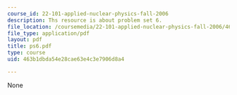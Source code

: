 ```yaml
---
course_id: 22-101-applied-nuclear-physics-fall-2006
description: Ths resource is about problem set 6.
file_location: /coursemedia/22-101-applied-nuclear-physics-fall-2006/463b1dbda54e28cae63e4c3e7906d8a4_ps6.pdf
file_type: application/pdf
layout: pdf
title: ps6.pdf
type: course
uid: 463b1dbda54e28cae63e4c3e7906d8a4

---
```

None
